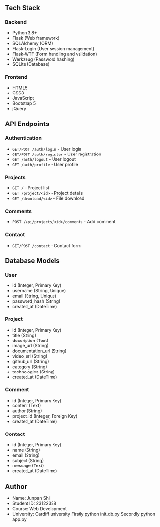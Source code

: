 
## Tech Stack

### Backend
- Python 3.8+
- Flask (Web framework)
- SQLAlchemy (ORM)
- Flask-Login (User session management)
- Flask-WTF (Form handling and validation)
- Werkzeug (Password hashing)
- SQLite (Database)

### Frontend
- HTML5
- CSS3
- JavaScript
- Bootstrap 5
- jQuery

## API Endpoints

### Authentication
- `GET/POST /auth/login` - User login
- `GET/POST /auth/register` - User registration
- `GET /auth/logout` - User logout
- `GET /auth/profile` - User profile

### Projects
- `GET /` - Project list
- `GET /project/<id>` - Project details
- `GET /download/<id>` - File download

### Comments
- `POST /api/projects/<id>/comments` - Add comment

### Contact
- `GET/POST /contact` - Contact form

## Database Models

### User
- id (Integer, Primary Key)
- username (String, Unique)
- email (String, Unique)
- password_hash (String)
- created_at (DateTime)

### Project
- id (Integer, Primary Key)
- title (String)
- description (Text)
- image_url (String)
- documentation_url (String)
- video_url (String)
- github_url (String)
- category (String)
- technologies (String)
- created_at (DateTime)

### Comment
- id (Integer, Primary Key)
- content (Text)
- author (String)
- project_id (Integer, Foreign Key)
- created_at (DateTime)

### Contact
- id (Integer, Primary Key)
- name (String)
- email (String)
- subject (String)
- message (Text)
- created_at (DateTime)

## Author

- Name: Junpan Shi
- Student ID: 23122328
- Course: Web Development
- University: Cardiff university
Firstly python init_db.py
Secondly python app.py
